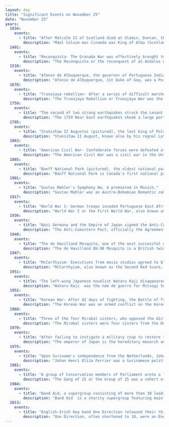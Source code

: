 ```yaml
---
layout: day
title: "Significant Events on November 25"
date: "November 25"
years:
  1034:
    events:
      - title: "After Malcolm II of Scotland died at Glamis, Duncan, the son of his second daughter, rather than Macbeth, the son of his eldest daughter, inherited the throne to become the King of Scots."
        description: "Máel Coluim mac Cinaeda was King of Alba (Scotland) from 1005 until his death in 1034. He was one of the longest-reigning Scottish kings of that period."
  1491:
    events:
      - title: "Reconquista- The Granada War was effectively brought to an end with the signing of the Treaty of Granada between Castile-Aragon and the Emirate of Granada."
        description: "The Reconquista or the reconquest of al-Andalus was a series of military and cultural campaigns that European Christian kingdoms waged against the Muslim kingdoms following the Muslim conquest of the Iberian Peninsula by the Umayyad Caliphate, culminating in the reign of the Catholic Monarchs of Spain. The beginning of the Reconquista is traditionally dated to the Battle of Covadonga, in which an Asturian army achieved the first Christian victory over the forces of the Umayyad Caliphate since the beginning of the military invasion. The Reconquista ended in 1492 with the fall of the Nasrid kingdom of Granada to the Catholic Monarchs."
  1510:
    events:
      - title: "Afonso de Albuquerque, the governor of Portuguese India, led an armada to conquer Goa."
        description: "Afonso de Albuquerque, 1st Duke of Goa, was a Portuguese general, admiral, and statesman. He served as viceroy of Portuguese India from 1509 to 1515, during which he expanded Portuguese influence across the Indian Ocean and built a reputation as a fierce and skilled military commander."
  1678:
    events:
      - title: "Trunajaya rebellion- After a series of difficult marches, allied Mataram and Dutch troops successfully assaulted the rebel stronghold of Kediri in eastern Java."
        description: "The Trunajaya Rebellion or Trunajaya War was the ultimately unsuccessful rebellion waged during the 1670s by the Madurese prince Trunajaya and fighters from Makassar against the Mataram Sultanate and its Dutch East India Company (VOC) supporters in Java."
  1759:
    events:
      - title: "The second of two strong earthquakes struck the Levant and destroyed all the villages in the Beqaa Valley."
        description: "The 1759 Near East earthquakes shook a large portion of the Levant in October and November of that year. This geographical crossroads in the Eastern Mediterranean were at the time under the rule of the Ottoman Empire. The ruins of Baalbek, a settlement in the Beqaa Valley of Lebanon east of the Litani River, were badly damaged. These 1759 events, along with the earlier 1202 Syria earthquake, are likely the strongest historical earthquakes in the region."
  1795:
    events:
      - title: "Stanisław II Augustus (pictured), the last king of Poland, was forced to abdicate after the Third Partition of the Polish–Lithuanian Commonwealth."
        description: "Stanisław II August, known also by his regnal Latin name Stanislaus II Augustus, and as Stanisław August Poniatowski, was King of Poland and Grand Duke of Lithuania from 1764 to 1795, and the last monarch of the Polish–Lithuanian Commonwealth."
  1863:
    events:
      - title: "American Civil War- Confederate forces were defeated at the Battle of Missionary Ridge in Chattanooga, Tennessee, opening the door to the Union's invasion of the Deep South."
        description: "The American Civil War was a civil war in the United States between the Union and the Confederacy, which was formed in 1861 by states that had seceded from the Union. The central conflict leading to war was a dispute over whether slavery should be permitted to expand into the western territories, leading to more slave states, or be prohibited from doing so, which many believed would place slavery on a course of ultimate extinction."
  1885:
    events:
      - title: "Banff National Park (pictured), the oldest national park in Canada, was established as the Banff Hot Springs Reserve."
        description: "Banff National Park is Canada's first national park, established in 1885 as Rocky Mountains Park. Located in Alberta's Rocky Mountains, 110–180 kilometres (68–112 mi) west of Calgary, Banff encompasses 6,641 square kilometres (2,564 sq mi) of mountainous terrain, with many glaciers and ice fields, dense coniferous forest, and alpine landscapes. Provincial forests and Yoho National Park are neighbours to the west, while Kootenay National Park is located to the south and Kananaskis Country to the southeast. The main commercial centre of the park is the town of Banff, in the Bow River valley."
  1901:
    events:
      - title: "Gustav Mahler's Symphony No. 4 premiered in Munich."
        description: "Gustav Mahler was an Austro-Bohemian Romantic composer, and one of the leading conductors of his generation. As a composer he acted as a bridge between the 19th-century Austro-German tradition and the modernism of the early 20th century. While in his lifetime his status as a conductor was established beyond question, his own music gained wide popularity only after periods of relative neglect, which included a ban on its performance in much of Europe during the Nazi era. After 1945 his compositions were rediscovered by a new generation of listeners; Mahler then became one of the most frequently performed and recorded of all composers, a position he has sustained into the 21st century."
  1917:
    events:
      - title: "World War I- German troops invaded Portuguese East Africa in an attempt to escape superior British forces to the north and resupply from captured Portuguese materiel."
        description: "World War I or the First World War, also known as the Great War, was a global conflict between two coalitions- the Allies and the Central Powers. Fighting took place mainly in Europe and the Middle East, as well as in parts of Africa and the Asia-Pacific, and in Europe was characterised by trench warfare; the widespread use of artillery, machine guns, and chemical weapons (gas); and the introductions of tanks and aircraft. World War I was one of the deadliest conflicts in history, resulting in an estimated 10 million military dead and more than 20 million wounded, plus some 10 million civilian dead from causes including genocide. The movement of large numbers of people was a major factor in the deadly Spanish flu pandemic."
  1936:
    events:
      - title: "Nazi Germany and the Empire of Japan signed the Anti-Comintern Pact, agreeing that, if the Soviet Union attacked one of them, they would consult each other on what measures to take to 'safeguard their common interests'."
        description: "The Anti-Comintern Pact, officially the Agreement against the Communist International was an anti-communist pact concluded between Nazi Germany and the Empire of Japan on 25 November 1936 and was directed against the Communist International (Comintern). It was signed by German ambassador-at-large Joachim von Ribbentrop and Japanese ambassador to Germany Kintomo Mushanokōji. Italy joined in 1937, but it was legally recognized as an original signatory by the terms of its entry. Spain and Hungary joined in 1939. Other countries joined during World War II."
  1940:
    events:
      - title: "The de Havilland Mosquito, one of the most successful military aircraft in the Second World War, made its first flight."
        description: "The de Havilland DH.98 Mosquito is a British twin-engined, multirole combat aircraft, introduced during the Second World War. Unusual in that its airframe was constructed mostly of wood, it was nicknamed the 'Wooden Wonder', or 'Mossie'. In 1941, it was one of the fastest operational aircraft in the world."
  1947:
    events:
      - title: "McCarthyism- Executives from movie studios agreed to blacklist ten screenwriters and directors who were jailed for refusing to give testimony to the House Un-American Activities Committee."
        description: "McCarthyism, also known as the Second Red Scare, was the political repression and persecution of left-wing individuals and a campaign spreading fear of communist and Soviet influence on American institutions and of Soviet espionage in the United States during the late 1940s through the 1950s. After the mid-1950s, U.S. Senator Joseph McCarthy, who had spearheaded the campaign, gradually lost his public popularity and credibility after several of his accusations were found to be false. The U.S. Supreme Court under Chief Justice Earl Warren made a series of rulings on civil and political rights that overturned several key laws and legislative directives, and helped bring an end to the Second Red Scare. Historians have suggested since the 1980s that as McCarthy's involvement was less central than that of others, a different and more accurate term should be used instead that more accurately conveys the breadth of the phenomenon, and that the term McCarthyism is, in the modern day, outdated. Ellen Schrecker has suggested that Hooverism, after FBI Head J. Edgar Hoover, is more appropriate."
  1951:
    events:
      - title: "The left-wing Japanese novelist Wataru Kaji disappeared, leading to a government inquiry in which CIA involvement was investigated; Kaji stated he was kidnapped and held against his will by intelligence officers, which the United States denied."
        description: "Wataru Kaji  was the nom de guerre for Mitsugi Seguchi, a Japanese writer, literary critic, and political activist."
  1952:
    events:
      - title: "Korean War- After 42 days of fighting, the Battle of Triangle Hill ended as American and South Korean units abandoned their attempt to capture the 'Iron Triangle'."
        description: "The Korean War was an armed conflict on the Korean Peninsula fought between North Korea and South Korea and their allies. North Korea was supported by the People's Republic of China and the Soviet Union, while South Korea was supported by the United Nations Command (UNC) led by the United States. The conflict was one of the first major proxy wars of the Cold War. Fighting ended in 1953 with an armistice but no peace treaty, leading to the ongoing Korean conflict."
  1960:
    events:
      - title: "Three of the four Mirabal sisters, who opposed the dictatorship of military strongman Rafael Trujillo in the Dominican Republic, were beaten and strangled to death."
        description: "The Mirabal sisters were four sisters from the Dominican Republic, three of whom opposed the dictatorship of Rafael Trujillo and were involved in activities against his regime. The three sisters were assassinated on 25 November 1960. The last sister, Adela, commonly known as Dedé, who was not involved in political activities at the time, died of natural causes on 1 February 2014."
  1970:
    events:
      - title: "After failing to instigate a military coup to restore the powers of the Emperor of Japan, author Yukio Mishima publicly committed ritual suicide."
        description: "The emperor of Japan is the hereditary monarch and head of state of Japan. The emperor is defined by the Constitution of Japan as the symbol of the Japanese state and the unity of the Japanese people, his position deriving from 'the will of the people with whom resides sovereign power'. The Imperial Household Law governs the line of imperial succession. Pursuant to his constitutional role as a national symbol, and in accordance with rulings by the Supreme Court of Japan, the emperor is personally immune from prosecution. By virtue of his position as the head of the Imperial House, the emperor is also recognized as the head of the Shinto religion, which holds him to be the direct descendant of the sun goddess Amaterasu. According to tradition, the office of emperor was created in the 7th century BC, but the first historically verifiable emperors appear around the 5th or 6th centuries AD."
  1975:
    events:
      - title: "Upon Suriname's independence from the Netherlands, Johan Ferrier (pictured) became its first president."
        description: "Johan Henri Eliza Ferrier was a Surinamese politician who served as the 1st president of Suriname from 1975 to 1980. He was also the country's last governor-general before independence, serving from 1968 to 1975, before becoming the first president upon independence from the Kingdom of the Netherlands in 1975."
  1981:
    events:
      - title: "A group of Conservative members of Parliament wrote a letter outlining their opposition to the economic policy of Margaret Thatcher, leading to speculation over a split from the party."
        description: "The Gang of 25 or the Group of 25 was a cohort of British Conservative Party backbench members of Parliament (MPs) that threatened to vote against prime minister Margaret Thatcher's 1981 Autumn Statement. The statement contained monetarist measures to control inflation. Similar measures introduced since 1979 had reduced inflation but caused job losses in the manufacturing sector."
  1984:
    events:
      - title: "Band Aid, a supergroup consisting of more than 30 leading British and Irish pop musicians, recorded the song 'Do They Know It's Christmas?' to raise money for famine relief in Ethiopia."
        description: "Band Aid  is a charity supergroup featuring mainly British and Irish musicians and recording artists. It was founded in 1984 by Bob Geldof and Midge Ure to raise money for anti-famine efforts in Ethiopia by releasing the song 'Do They Know It's Christmas?' for the Christmas market that year. On 25 November 1984, the song was recorded at Sarm West Studios in Notting Hill, London, and was released in the UK on Monday 3 December. The single surpassed the hopes of the producers to become the Christmas number one on that release. Three re-recordings of the song to raise further money for charity also topped the charts, first the Band Aid II version in 1989, the Band Aid 20 version in 2004 and finally the Band Aid 30 version in 2014. Band Aid II and Band Aid 20 were also Christmas number one. The original was produced by Ure. The 12' version was mixed by Trevor Horn."
  2013:
    events:
      - title: "English-Irish boy band One Direction released their third studio album Midnight Memories which debuted at number one on the Billboard 200 and became the best-selling album of 2013."
        description: "One Direction, often shortened to 1D, were an English-Irish pop boy band formed in London in 2010. The group consisted of Niall Horan, Zayn Malik, Liam Payne, Harry Styles, and Louis Tomlinson. They became one of the best-selling boy bands of all time and were regarded as the biggest boy band in the world before going on an indefinite hiatus in 2016."
---
```

